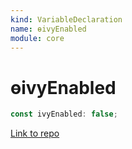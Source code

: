 ```yaml
---
kind: VariableDeclaration
name: ɵivyEnabled
module: core
---
```


# ɵivyEnabled

```ts
const ivyEnabled: false;
```

[Link to repo](https://github.com/timdeschryver/angular/blob/master/packages/core/src/ivy_switch.ts#L11-L11)

